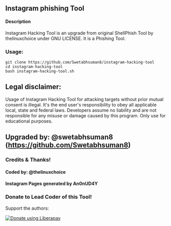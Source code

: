 ## Instagram phishing Tool

#### Description
Instagram Hacking Tool is an upgrade from original ShellPhish Tool by thelinuxchoice under GNU LICENSE. It is a Phishing Tool. 

### Usage:
```
git clone https://github.com/Swetabhsuman8/instagram-hacking-tool
cd instagram-hacking-tool
bash instagram-hacking-tool.sh
```

## Legal disclaimer:
Usage of Instagram Hacking Tool for attacking targets without prior mutual consent is illegal. It's the end user's responsibility to obey all applicable local, state and federal laws. Developers assume no liability and are not responsible for any misuse or damage caused by this program. Only use for educational purposes.



## Upgraded by: @swetabhsuman8 (https://github.com/Swetabhsuman8)

### Credits & Thanks!
#### Coded by: @thelinuxchoice
#### Instagram Pages generated by An0nUD4Y

### Donate to Lead Coder of this Tool!
Support the authors:

<noscript><a href="https://liberapay.com/thelinuxchoice/donate"><img alt="Donate using Liberapay" src="https://liberapay.com/assets/widgets/donate.svg"></a></noscript>
